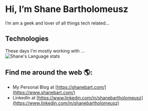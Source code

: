 # Hi, I’m Shane Bartholomeusz
I’m am a geek and lover of all things tech related…

## Technologies
These days I'm mostly working with ...<br/>
![Shane's Language stats](https://github-readme-stats-eight-theta.vercel.app/api/top-langs/?username=sbartholomeusz&layout=compact&langs_count=8)

## Find me around the web 🌎:
- My Personal Blog at [https://shanebart.com/](https://www.shanebart.com/)
- LinkedIn at [https://www.linkedin.com/in/shanebartholomeusz](https://www.linkedin.com/in/shanebartholomeusz)
